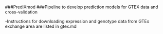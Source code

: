 ###PrediXmod
###Pipeline to develop prediction models for GTEX data and cross-validation


-Instructions for downloading expression and genotype data from GTEx exchange area are 
 listed in gtex.md

